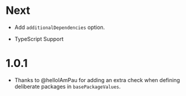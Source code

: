 # Next

* Add `additionalDependencies` option.
- TypeScript Support

# 1.0.1

* Thanks to @helloIAmPau for adding an extra check when defining deliberate packages in `basePackageValues`.

